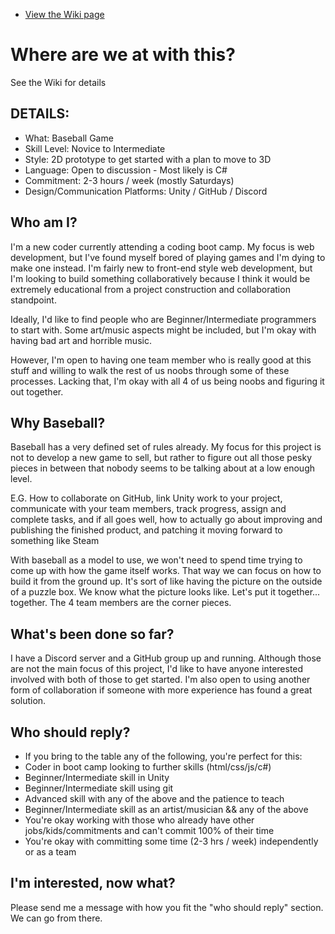 * [View the Wiki page](https://github.com/knights-of-balmoral/2D-Baseball/wiki)



# Where are we at with this?
See the Wiki for details

## DETAILS:
* What: Baseball Game
* Skill Level: Novice to Intermediate
* Style: 2D prototype to get started with a plan to move to 3D
* Language: Open to discussion - Most likely is C#
* Commitment: 2-3 hours / week (mostly Saturdays)
* Design/Communication Platforms: Unity / GitHub / Discord

## Who am I?

I'm a new coder currently attending a coding boot camp. My focus is web development, but I've found myself bored of playing games and I'm dying to make one instead. I'm fairly new to front-end style web development, but I'm looking to build something collaboratively because I think it would be extremely educational from a project construction and collaboration standpoint.

Ideally, I'd like to find people who are Beginner/Intermediate programmers to start with. Some art/music aspects might be included, but I'm okay with having bad art and horrible music.

However, I'm open to having one team member who is really good at this stuff and willing to walk the rest of us noobs through some of these processes. Lacking that, I'm okay with all 4 of us being noobs and figuring it out together.

## Why Baseball?

Baseball has a very defined set of rules already. My focus for this project is not to develop a new game to sell, but rather to figure out all those pesky pieces in between that nobody seems to be talking about at a low enough level.

E.G. How to collaborate on GitHub, link Unity work to your project, communicate with your team members, track progress, assign and complete tasks, and if all goes well, how to actually go about improving and publishing the finished product, and patching it moving forward to something like Steam

With baseball as a model to use, we won't need to spend time trying to come up with how the game itself works. That way we can focus on how to build it from the ground up. It's sort of like having the picture on the outside of a puzzle box. We know what the picture looks like. Let's put it together... together. The 4 team members are the corner pieces.

## What's been done so far?

I have a Discord server and a GitHub group up and running. Although those are not the main focus of this project, I'd like to have anyone interested involved with both of those to get started. I'm also open to using another form of collaboration if someone with more experience has found a great solution.

## Who should reply?

* If you bring to the table any of the following, you're perfect for this:
* Coder in boot camp looking to further skills (html/css/js/c#)
* Beginner/Intermediate skill in Unity
* Beginner/Intermediate skill using git
* Advanced skill with any of the above and the patience to teach
* Beginner/Intermediate skill as an artist/musician && any of the above
* You're okay working with those who already have other jobs/kids/commitments and can't commit 100% of their time
* You're okay with committing some time (2-3 hrs / week) independently or as a team



## I'm interested, now what?

Please send me a message with how you fit the "who should reply" section. We can go from there.
